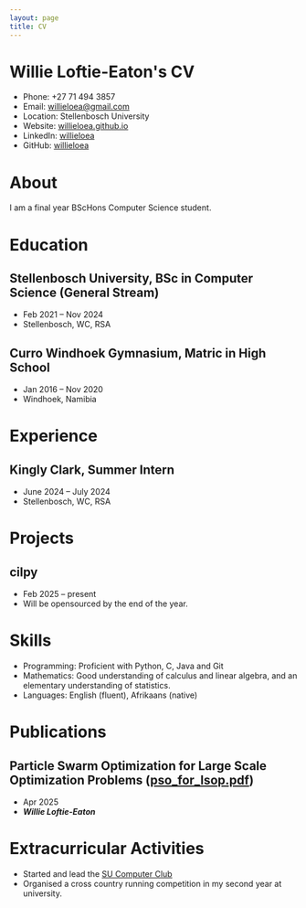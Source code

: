 ```yaml
---
layout: page
title: CV
---
```


# Willie Loftie-Eaton's CV

- Phone: +27 71 494 3857
- Email: [willieloea@gmail.com](mailto:willieloea@gmail.com)
- Location: Stellenbosch University
- Website: [willieloea.github.io](https://willieloea.github.io/)
- LinkedIn: [willieloea](https://linkedin.com/in/willieloea)
- GitHub: [willieloea](https://github.com/willieloea)


# About

I am a final year BScHons Computer Science student.

# Education

## Stellenbosch University, BSc in Computer Science (General Stream)

- Feb 2021 – Nov 2024
- Stellenbosch, WC, RSA

## Curro Windhoek Gymnasium, Matric in High School

- Jan 2016 – Nov 2020
- Windhoek, Namibia

# Experience

## Kingly Clark, Summer Intern

- June 2024 – July 2024
- Stellenbosch, WC, RSA

# Projects

## cilpy

- Feb 2025 – present
- Will be opensourced by the end of the year.

# Skills

- Programming: Proficient with Python, C, Java and Git
- Mathematics: Good understanding of calculus and linear algebra, and an elementary understanding of statistics.
- Languages: English (fluent), Afrikaans (native)
# Publications

## Particle Swarm Optimization for Large Scale Optimization Problems ([pso_for_lsop.pdf](https://github.com/willieloea/ci_research/blob/main/pso_for_lsop.pdf))
- Apr 2025
- ***Willie Loftie-Eaton***

# Extracurricular Activities

- Started and lead the [SU Computer Club](https://su-computer-club.github.io/)
- Organised a cross country running competition in my second year at university.
